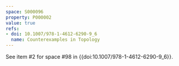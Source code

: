 ```yaml
---
space: S000096
property: P000002
value: true
refs:
- doi: 10.1007/978-1-4612-6290-9_6
  name: Counterexamples in Topology
---
```


See item #2 for space #98 in {{doi:10.1007/978-1-4612-6290-9_6}}.

